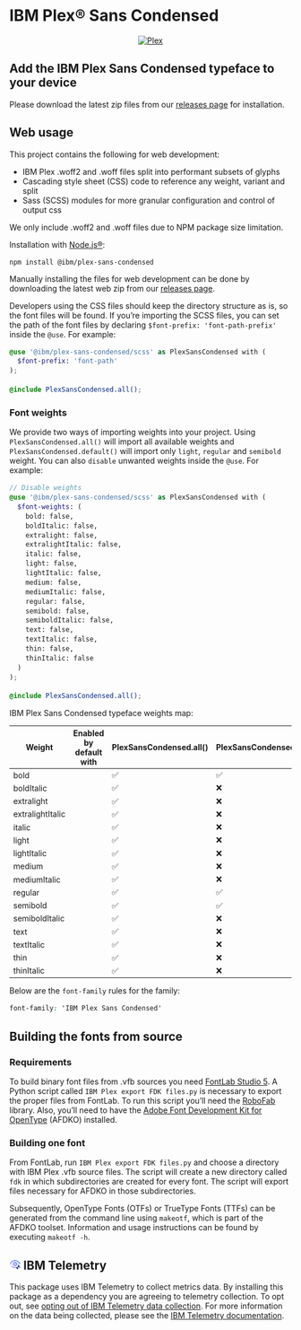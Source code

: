 # IBM Plex® Sans Condensed

<p align="center">
  <a href="https://www.ibm.com/plex/">
    <img alt="Plex" src="https://i.imgur.com/yB9xz60.jpg" />
  </a>
</p>

## Add the IBM Plex Sans Condensed typeface to your device

Please download the latest zip files from our [releases page](https://github.com/IBM/plex/releases) for installation.

## Web usage

This project contains the following for web development:

- IBM Plex .woff2 and .woff files split into performant subsets of glyphs
- Cascading style sheet (CSS) code to reference any weight, variant and split
- Sass (SCSS) modules for more granular configuration and control of output css

We only include .woff2 and .woff files due to NPM package size limitation.

Installation with [Node.js®](https://nodejs.org/en/):

```
npm install @ibm/plex-sans-condensed
```

Manually installing the files for web development can be done by downloading the latest web zip from our [releases page](https://github.com/IBM/plex/releases).

Developers using the CSS files should keep the directory structure as is, so the font files will be found. If you’re importing the SCSS files, you can set the path of the font files by declaring `$font-prefix: 'font-path-prefix'` inside the `@use`. For example:

```scss
@use '@ibm/plex-sans-condensed/scss' as PlexSansCondensed with (
  $font-prefix: 'font-path'
);

@include PlexSansCondensed.all();
```

### Font weights

We provide two ways of importing weights into your project. Using `PlexSansCondensed.all()` will import all available weights and `PlexSansCondensed.default()` will import only `light`, `regular` and `semibold` weight. You can also `disable` unwanted weights inside the `@use`. For example:

```scss
// Disable weights
@use '@ibm/plex-sans-condensed/scss' as PlexSansCondensed with (
  $font-weights: (
    bold: false,
    boldItalic: false,
    extralight: false,
    extralightItalic: false,
    italic: false,
    light: false,
    lightItalic: false,
    medium: false,
    mediumItalic: false,
    regular: false,
    semibold: false,
    semiboldItalic: false,
    text: false,
    textItalic: false,
    thin: false,
    thinItalic: false
  )
);

@include PlexSansCondensed.all();
```

IBM Plex Sans Condensed typeface weights map:

| Weight           | Enabled by default with | PlexSansCondensed.all() | PlexSansCondensed.default() |
|------------------|-------------------------|----------------|--------------------|
| bold             |                         | ✅             | ✅                 |
| boldItalic       |                         | ✅             | ❌                 |
| extralight       |                         | ✅             | ❌                 |
| extralightItalic |                         | ✅             | ❌                 |
| italic           |                         | ✅             | ❌                 |
| light            |                         | ✅             | ❌                 |
| lightItalic      |                         | ✅             | ❌                 |
| medium           |                         | ✅             | ❌                 |
| mediumItalic     |                         | ✅             | ❌                 |
| regular          |                         | ✅             | ✅                 |
| semibold         |                         | ✅             | ✅                 |
| semiboldItalic   |                         | ✅             | ❌                 |
| text             |                         | ✅             | ❌                 |
| textItalic       |                         | ✅             | ❌                 |
| thin             |                         | ✅             | ❌                 |
| thinItalic       |                         | ✅             | ❌                 |



Below are the `font-family` rules for the family:

```css
font-family: 'IBM Plex Sans Condensed'
```

## Building the fonts from source

### Requirements

To build binary font files from .vfb sources you need [FontLab Studio 5](https://www.fontlab.com). A Python script called `IBM Plex export FDK files.py` is necessary to export the proper files from FontLab. To run this script you’ll need the [RoboFab](https://github.com/robofab-developers/robofab) library. Also, you’ll need to have the [Adobe Font Development Kit for OpenType](http://www.adobe.com/devnet/opentype/afdko.html) (AFDKO) installed.

### Building one font

From FontLab, run `IBM Plex export FDK files.py` and choose a directory with IBM Plex .vfb source files. The script will create a new directory called `fdk` in which subdirectories are created for every font. The script will export files necessary for AFDKO in those subdirectories.

Subsequently, OpenType Fonts (OTFs) or TrueType Fonts (TTFs) can be generated from the command line using `makeotf`, which is part of the AFDKO toolset. Information and usage instructions can be found by executing `makeotf -h`.

## <picture><source height="20" width="20" media="(prefers-color-scheme: dark)" srcset="https://raw.githubusercontent.com/ibm-telemetry/telemetry-js/main/docs/images/ibm-telemetry-dark.svg"><source height="20" width="20" media="(prefers-color-scheme: light)" srcset="https://raw.githubusercontent.com/ibm-telemetry/telemetry-js/main/docs/images/ibm-telemetry-light.svg"><img height="20" width="20" alt="IBM Telemetry" src="https://raw.githubusercontent.com/ibm-telemetry/telemetry-js/main/docs/images/ibm-telemetry-light.svg"></picture> IBM Telemetry

This package uses IBM Telemetry to collect metrics data. By installing this package as a dependency
you are agreeing to telemetry collection. To opt out, see
[opting out of IBM Telemetry data collection](https://github.com/ibm-telemetry/telemetry-js/tree/main#opting-out-of-ibm-telemetry-data-collection).
For more information on the data being collected, please see the
[IBM Telemetry documentation](https://github.com/ibm-telemetry/telemetry-js/tree/main#ibm-telemetry-collection-basics).
